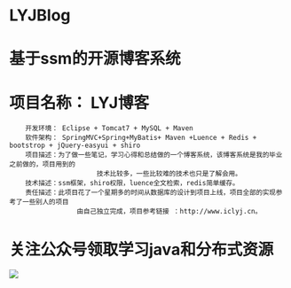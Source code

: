 # LYJBlog
# 基于ssm的开源博客系统
# 项目名称： LYJ博客
        开发环境： Eclipse + Tomcat7 + MySQL + Maven
        软件架构： SpringMVC+Spring+MyBatis+ Maven +Luence + Redis + bootstrop + jQuery-easyui + shiro
        项目描述：为了做一些笔记，学习心得和总结做的一个博客系统，该博客系统是我的毕业之前做的，项目用到的
                          技术比较多，一些比较难的技术也只是了解会用。	    
        技术描述：ssm框架，shiro权限，luence全文检索，redis简单缓存。
        责任描述：此项目花了一个星期多的时间从数据库的设计到项目上线，项目全部的实现参考了一些别人的项目
	                 由自己独立完成，项目参考链接 ：http://www.iclyj.cn。
			 
# 关注公众号领取学习java和分布式资源
![](https://camo.githubusercontent.com/76cb0a9beee04e48944fe0e9841dc1c596b018c2/68747470733a2f2f6d6d62697a2e717069632e636e2f6d6d62697a5f6a70672f6f3466706c4b3465507832734765654a4f756b575550456345726255543072334963354131456839737549304836723963363969636a3157705a66497572736e6f4c3133654f6e555369623177505356785a4d4f303459512f3634303f77785f666d743d6a7065672674703d7765627026777866726f6d3d352677785f6c617a793d312677785f636f3d31)
